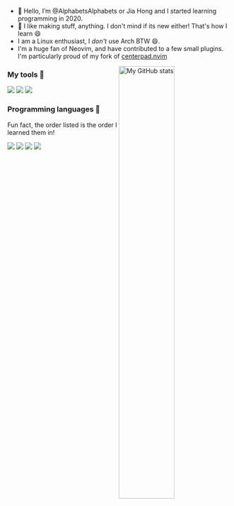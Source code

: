 - 👋 Hello, I’m @AlphabetsAlphabets or Jia Hong and I started learning programming in 2020.
- 👀 I like making stuff, anything. I don't mind if its new either! That's how I learn 😄
- I am a Linux enthusiast, I *don't* use Arch BTW 😄.
- I'm a huge fan of Neovim, and have contributed to a few small plugins. I'm particularly proud of my fork of [centerpad.nvim](https://github.com/AlphabetsAlphabets/centerpad.nvim/tree/main)

<img alt="My GitHub stats" src="https://github-readme-stats.vercel.app/api?username=AlphabetsAlphabets&count_private=true&theme=tokyonight&show_icons=true&include_all_commits=true" align="right" width="50%" />

### My tools 🧰
<p>
<img src="https://img.shields.io/badge/neovim-%2357A143.svg?&style=for-the-badge&logo=neovim&logoColor=white"/>
<img src = "https://img.shields.io/badge/tmux-1BB91F?style=for-the-badge&logo=tmux&logoColor=white">
<img src= "https://img.shields.io/badge/Manjaro-1793D1?style=for-the-badge&logo=arch-linux&logoColor=white">
</p>

### Programming languages 🧰
Fun fact, the order listed is the order I learned them in!
<p>
<img src="https://img.shields.io/badge/python-3670A0?style=for-the-badge&logo=python&logoColor=ffdd54"/>
<img src="https://img.shields.io/badge/rust-%23000000.svg?&style=for-the-badge&logo=rust&logoColor=white"/>
<img src="https://img.shields.io/badge/lua-%232C2D72.svg?&style=for-the-badge&logo=lua&logoColor=white"/>
<img src = "https://img.shields.io/badge/c++-%2300599C.svg?style=for-the-badge&logo=c%2B%2B&logoColor=white">
</p>
